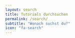 ```yaml
---
layout: search
title: Tutorials durchsuchen
permalink: /search/
subtitle: "Wonach suchst du?"
icon: "fa-search"
---
```

